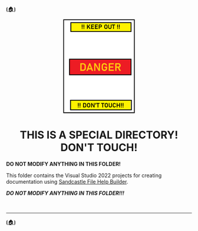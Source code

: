 <!-- u250812-->

⦗[🏠︎](/README.md)⦘

<div align="center">

  ![logo](/.github/img/logo/TngnDocProj-Danger-194x254.png)

# THIS IS A SPECIAL DIRECTORY! DON'T TOUCH!

</div>

**DO NOT MODIFY ANYTHING IN THIS FOLDER!**

This folder contains the Visual Studio 2022 projects for creating documentation using [Sandcastle File Help Builder](https://github.com/EWSoftware/SHFB).

***DO NOT MODIFY ANYTHING IN THIS FOLDER!!!***

<br>

***

⦗[🏠︎](/README.md)⦘

